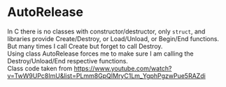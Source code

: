 # AutoRelease

In C there is no classes with constructor/destructor, only `struct`, and libraries provide Create/Destroy, or
Load/Unload, or Begin/End functions.  
But many times I call Create but forget to call Destroy.   
Using class AutoRelease forces me to make sure I am calling the Destroy/Unload/End respective functions.  
Class code taken from https://www.youtube.com/watch?v=TwW9UPc8ImU&list=PLmm8GpQIMryC1Lm_YgphPgzwPue5RAZdi  
